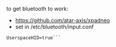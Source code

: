 to get bluetooth to work:
* https://github.com/atar-axis/xpadneo
* set in /etc/bluetooth/input.conf
```[General]
UserspaceHID=true```
